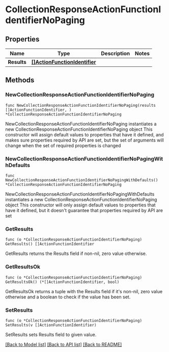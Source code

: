 # CollectionResponseActionFunctionIdentifierNoPaging

## Properties

Name | Type | Description | Notes
------------ | ------------- | ------------- | -------------
**Results** | [**[]ActionFunctionIdentifier**](ActionFunctionIdentifier.md) |  | 

## Methods

### NewCollectionResponseActionFunctionIdentifierNoPaging

`func NewCollectionResponseActionFunctionIdentifierNoPaging(results []ActionFunctionIdentifier, ) *CollectionResponseActionFunctionIdentifierNoPaging`

NewCollectionResponseActionFunctionIdentifierNoPaging instantiates a new CollectionResponseActionFunctionIdentifierNoPaging object
This constructor will assign default values to properties that have it defined,
and makes sure properties required by API are set, but the set of arguments
will change when the set of required properties is changed

### NewCollectionResponseActionFunctionIdentifierNoPagingWithDefaults

`func NewCollectionResponseActionFunctionIdentifierNoPagingWithDefaults() *CollectionResponseActionFunctionIdentifierNoPaging`

NewCollectionResponseActionFunctionIdentifierNoPagingWithDefaults instantiates a new CollectionResponseActionFunctionIdentifierNoPaging object
This constructor will only assign default values to properties that have it defined,
but it doesn't guarantee that properties required by API are set

### GetResults

`func (o *CollectionResponseActionFunctionIdentifierNoPaging) GetResults() []ActionFunctionIdentifier`

GetResults returns the Results field if non-nil, zero value otherwise.

### GetResultsOk

`func (o *CollectionResponseActionFunctionIdentifierNoPaging) GetResultsOk() (*[]ActionFunctionIdentifier, bool)`

GetResultsOk returns a tuple with the Results field if it's non-nil, zero value otherwise
and a boolean to check if the value has been set.

### SetResults

`func (o *CollectionResponseActionFunctionIdentifierNoPaging) SetResults(v []ActionFunctionIdentifier)`

SetResults sets Results field to given value.



[[Back to Model list]](../README.md#documentation-for-models) [[Back to API list]](../README.md#documentation-for-api-endpoints) [[Back to README]](../README.md)


